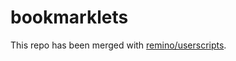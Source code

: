 bookmarklets
============

This repo has been merged with [remino/userscripts](https://github.com/remino/userscripts).
